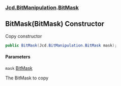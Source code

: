 ### [Jcd.BitManipulation](Jcd.BitManipulation.md 'Jcd.BitManipulation').[BitMask](Jcd.BitManipulation.BitMask.md 'Jcd.BitManipulation.BitMask')

## BitMask(BitMask) Constructor

Copy constructor

```csharp
public BitMask(Jcd.BitManipulation.BitMask mask);
```
#### Parameters

<a name='Jcd.BitManipulation.BitMask.BitMask(Jcd.BitManipulation.BitMask).mask'></a>

`mask` [BitMask](Jcd.BitManipulation.BitMask.md 'Jcd.BitManipulation.BitMask')

The BitMask to copy